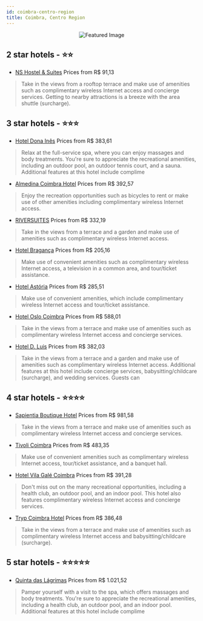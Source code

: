 ```yaml
---
id: coimbra-centro-region
title: Coimbra, Centro Region
---
```


<center><img src="https://i.travelapi.com/hotels/1000000/530000/528600/528518/40c19a5b_z.jpg" alt="Featured Image" /></center>


##  2 star hotels - ⭐️⭐️

-    [NS Hostel & Suites](https://us.hurb.com/hotels/coimbra/ns-hostel-suites-JNP-JP320900?cmp=18055) Prices from R$ 91,13
   > Take in the views from a rooftop terrace and make use of amenities such as complimentary wireless Internet access and concierge services. Getting to nearby attractions is a breeze with the area shuttle (surcharge).

##  3 star hotels - ⭐️⭐️⭐️

-    [Hotel Dona Inês](https://us.hurb.com/hotels/coimbra/hotel-dona-ines-JNP-JP012433?cmp=18055) Prices from R$ 383,61
   > Relax at the full-service spa, where you can enjoy massages and body treatments. You're sure to appreciate the recreational amenities, including an outdoor pool, an outdoor tennis court, and a sauna. Additional features at this hotel include complime
-    [Almedina Coimbra Hotel](https://us.hurb.com/hotels/coimbra/almedina-coimbra-hotel-JNP-JP012447?cmp=18055) Prices from R$ 392,57
   > Enjoy the recreation opportunities such as bicycles to rent or make use of other amenities including complimentary wireless Internet access.
-    [RIVERSUITES](https://us.hurb.com/hotels/coimbra/riversuites-JNP-JP853871?cmp=18055) Prices from R$ 332,19
   > Take in the views from a terrace and a garden and make use of amenities such as complimentary wireless Internet access.
-    [Hotel Bragança](https://us.hurb.com/hotels/coimbra/hotel-braganca-JNP-JP121143?cmp=18055) Prices from R$ 205,16
   > Make use of convenient amenities such as complimentary wireless Internet access, a television in a common area, and tour/ticket assistance.
-    [Hotel Astória](https://us.hurb.com/hotels/coimbra/hotel-astoria-JNP-JP772289?cmp=18055) Prices from R$ 285,51
   > Make use of convenient amenities, which include complimentary wireless Internet access and tour/ticket assistance.
-    [Hotel Oslo Coimbra](https://us.hurb.com/hotels/coimbra/hotel-oslo-coimbra-JNP-JP991853?cmp=18055) Prices from R$ 588,01
   > Take in the views from a terrace and make use of amenities such as complimentary wireless Internet access and concierge services.
-    [Hotel D. Luis](https://us.hurb.com/hotels/coimbra/hotel-d-luis-JNP-JP222248?cmp=18055) Prices from R$ 382,03
   > Take in the views from a terrace and a garden and make use of amenities such as complimentary wireless Internet access. Additional features at this hotel include concierge services, babysitting/childcare (surcharge), and wedding services. Guests can 

##  4 star hotels - ⭐️⭐️⭐️⭐️

-    [Sapientia Boutique Hotel](https://us.hurb.com/hotels/coimbra/sapientia-boutique-hotel-JNP-JP02728S?cmp=18055) Prices from R$ 981,58
   > Take in the views from a terrace and make use of amenities such as complimentary wireless Internet access and concierge services.
-    [Tivoli Coimbra](https://us.hurb.com/hotels/coimbra/tivoli-coimbra-JNP-JP262953?cmp=18055) Prices from R$ 483,35
   > Make use of convenient amenities such as complimentary wireless Internet access, tour/ticket assistance, and a banquet hall.
-    [Hotel Vila Galé Coimbra](https://us.hurb.com/hotels/coimbra/hotel-vila-gale-coimbra-JNP-JP978088?cmp=18055) Prices from R$ 391,28
   > Don't miss out on the many recreational opportunities, including a health club, an outdoor pool, and an indoor pool. This hotel also features complimentary wireless Internet access and concierge services.
-    [Tryp Coimbra Hotel](https://us.hurb.com/hotels/coimbra/tryp-coimbra-hotel-JNP-JP285019?cmp=18055) Prices from R$ 386,48
   > Take in the views from a terrace and make use of amenities such as complimentary wireless Internet access and babysitting/childcare (surcharge).

##  5 star hotels - ⭐️⭐️⭐️⭐️⭐️

-    [Quinta das Lágrimas](https://us.hurb.com/hotels/coimbra/quinta-das-lagrimas-JNP-JP048626?cmp=18055) Prices from R$ 1.021,52
   > Pamper yourself with a visit to the spa, which offers massages and body treatments. You're sure to appreciate the recreational amenities, including a health club, an outdoor pool, and an indoor pool. Additional features at this hotel include complime
